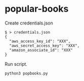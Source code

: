 # popular-books

Create credentials.json
```
$ > credentials.json
{
  "aws_access_key_id": "XXX",
  "aws_secret_access_key": "XXX",
  "amazon_associate_id": "XXX"
}
```

Run script.
```
python3 popbooks.py
```
